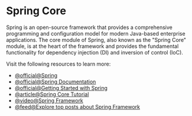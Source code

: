 # Spring Core

Spring is an open-source framework that provides a comprehensive programming and configuration model for modern Java-based enterprise applications. The core module of Spring, also known as the "Spring Core" module, is at the heart of the framework and provides the fundamental functionality for dependency injection (DI) and inversion of control (IoC).

Visit the following resources to learn more:

- [@official@Spring](https://spring.io/)
- [@official@Spring Documentation](https://spring.io/why-spring)
- [@official@Getting Started with Spring](https://spring.io/guides/gs/spring-boot/)
- [@article@Spring Core Tutorial](https://www.tutorialspoint.com/spring/index.htm)
- [@video@Spring Framework](https://www.youtube.com/playlist?list=PLC97BDEFDCDD169D7)
- [@feed@Explore top posts about Spring Framework](https://app.daily.dev/tags/spring?ref=roadmapsh)
